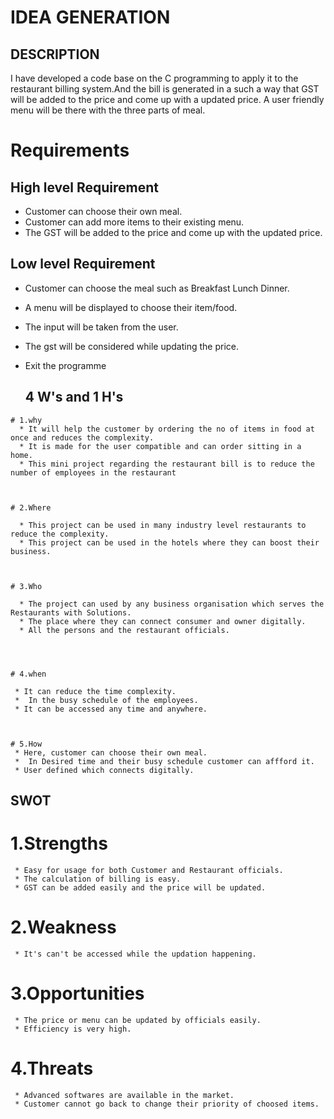 # IDEA GENERATION
 ## DESCRIPTION
 I have developed a code base on the C programming to apply it to the restaurant billing system.And the bill is generated in a such a way that GST will be added to the price and come up with a updated price.
 A user friendly menu will be there with the three parts of meal.


 # Requirements

 ## High level Requirement
   *  Customer can choose their own meal.
   *  Customer can add more items to their existing menu.
   *  The GST will be added to the price and come up with the updated price.

   ## Low level Requirement
   * Customer can choose the meal such as Breakfast Lunch Dinner.
   * A menu will be displayed to choose their item/food.
   * The input will be taken from the user.
   * The gst will be considered while updating the price.
   * Exit the programme

     ## 4 W's and  1 H's


    # 1.why
      * It will help the customer by ordering the no of items in food at once and reduces the complexity.
      * It is made for the user compatible and can order sitting in a home. 
      * This mini project regarding the restaurant bill is to reduce the number of employees in the restaurant


  
    # 2.Where

      * This project can be used in many industry level restaurants to reduce the complexity.
      * This project can be used in the hotels where they can boost their business.
    


    # 3.Who

      * The project can used by any business organisation which serves the Restaurants with Solutions.
      * The place where they can connect consumer and owner digitally.
      * All the persons and the restaurant officials.




    # 4.when

     * It can reduce the time complexity.
     *  In the busy schedule of the employees.
     * It can be accessed any time and anywhere.



    # 5.How
     * Here, customer can choose their own meal.
     *  In Desired time and their busy schedule customer can affford it.
     * User defined which connects digitally.



   ## SWOT

   # 1.Strengths

     * Easy for usage for both Customer and Restaurant officials.
     * The calculation of billing is easy.
     * GST can be added easily and the price will be updated.

   # 2.Weakness

     * It's can't be accessed while the updation happening.

   # 3.Opportunities

     * The price or menu can be updated by officials easily.
     * Efficiency is very high.


   # 4.Threats

     * Advanced softwares are available in the market.
     * Customer cannot go back to change their priority of choosed items.